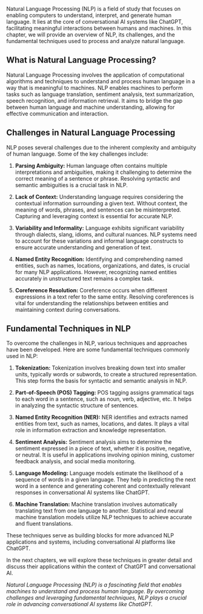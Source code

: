 

Natural Language Processing (NLP) is a field of study that focuses on enabling computers to understand, interpret, and generate human language. It lies at the core of conversational AI systems like ChatGPT, facilitating meaningful interactions between humans and machines. In this chapter, we will provide an overview of NLP, its challenges, and the fundamental techniques used to process and analyze natural language.

What is Natural Language Processing?
------------------------------------

Natural Language Processing involves the application of computational algorithms and techniques to understand and process human language in a way that is meaningful to machines. NLP enables machines to perform tasks such as language translation, sentiment analysis, text summarization, speech recognition, and information retrieval. It aims to bridge the gap between human language and machine understanding, allowing for effective communication and interaction.

Challenges in Natural Language Processing
-----------------------------------------

NLP poses several challenges due to the inherent complexity and ambiguity of human language. Some of the key challenges include:

1. **Parsing Ambiguity:** Human language often contains multiple interpretations and ambiguities, making it challenging to determine the correct meaning of a sentence or phrase. Resolving syntactic and semantic ambiguities is a crucial task in NLP.

2. **Lack of Context:** Understanding language requires considering the contextual information surrounding a given text. Without context, the meaning of words, phrases, and sentences can be misinterpreted. Capturing and leveraging context is essential for accurate NLP.

3. **Variability and Informality:** Language exhibits significant variability through dialects, slang, idioms, and cultural nuances. NLP systems need to account for these variations and informal language constructs to ensure accurate understanding and generation of text.

4. **Named Entity Recognition:** Identifying and comprehending named entities, such as names, locations, organizations, and dates, is crucial for many NLP applications. However, recognizing named entities accurately in unstructured text remains a complex task.

5. **Coreference Resolution:** Coreference occurs when different expressions in a text refer to the same entity. Resolving coreferences is vital for understanding the relationships between entities and maintaining context during conversations.

Fundamental Techniques in NLP
-----------------------------

To overcome the challenges in NLP, various techniques and approaches have been developed. Here are some fundamental techniques commonly used in NLP:

1. **Tokenization:** Tokenization involves breaking down text into smaller units, typically words or subwords, to create a structured representation. This step forms the basis for syntactic and semantic analysis in NLP.

2. **Part-of-Speech (POS) Tagging:** POS tagging assigns grammatical tags to each word in a sentence, such as noun, verb, adjective, etc. It helps in analyzing the syntactic structure of sentences.

3. **Named Entity Recognition (NER):** NER identifies and extracts named entities from text, such as names, locations, and dates. It plays a vital role in information extraction and knowledge representation.

4. **Sentiment Analysis:** Sentiment analysis aims to determine the sentiment expressed in a piece of text, whether it is positive, negative, or neutral. It is useful in applications involving opinion mining, customer feedback analysis, and social media monitoring.

5. **Language Modeling:** Language models estimate the likelihood of a sequence of words in a given language. They help in predicting the next word in a sentence and generating coherent and contextually relevant responses in conversational AI systems like ChatGPT.

6. **Machine Translation:** Machine translation involves automatically translating text from one language to another. Statistical and neural machine translation models utilize NLP techniques to achieve accurate and fluent translations.

These techniques serve as building blocks for more advanced NLP applications and systems, including conversational AI platforms like ChatGPT.

In the next chapters, we will explore these techniques in greater detail and discuss their applications within the context of ChatGPT and conversational AI.

*Natural Language Processing (NLP) is a fascinating field that enables machines to understand and process human language. By overcoming challenges and leveraging fundamental techniques, NLP plays a crucial role in advancing conversational AI systems like ChatGPT.*
